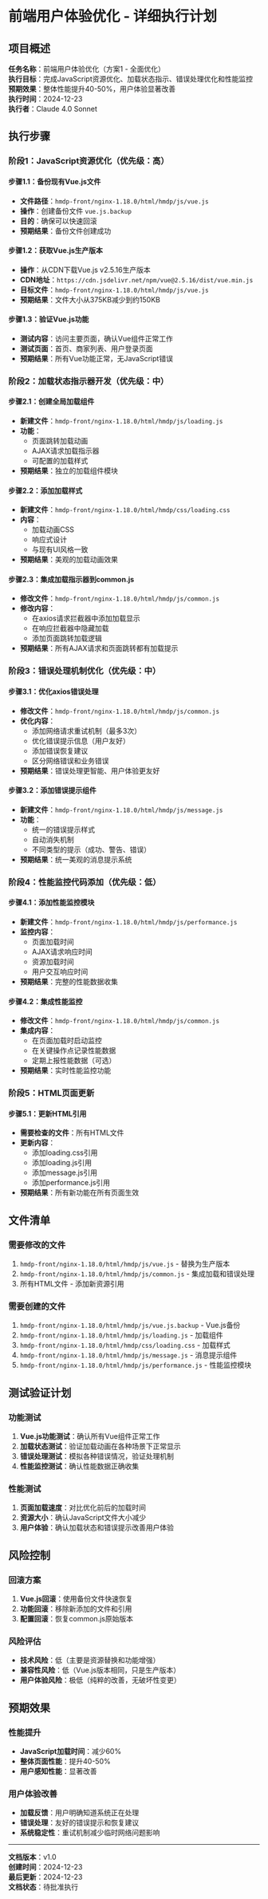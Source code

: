 # 前端用户体验优化 - 详细执行计划

## 项目概述
**任务名称**：前端用户体验优化（方案1 - 全面优化）  
**执行目标**：完成JavaScript资源优化、加载状态指示、错误处理优化和性能监控  
**预期效果**：整体性能提升40-50%，用户体验显著改善  
**执行时间**：2024-12-23  
**执行者**：Claude 4.0 Sonnet  

## 执行步骤

### 阶段1：JavaScript资源优化（优先级：高）

#### 步骤1.1：备份现有Vue.js文件
- **文件路径**：`hmdp-front/nginx-1.18.0/html/hmdp/js/vue.js`
- **操作**：创建备份文件 `vue.js.backup`
- **目的**：确保可以快速回滚
- **预期结果**：备份文件创建成功

#### 步骤1.2：获取Vue.js生产版本
- **操作**：从CDN下载Vue.js v2.5.16生产版本
- **CDN地址**：`https://cdn.jsdelivr.net/npm/vue@2.5.16/dist/vue.min.js`
- **目标文件**：`hmdp-front/nginx-1.18.0/html/hmdp/js/vue.js`
- **预期结果**：文件大小从375KB减少到约150KB

#### 步骤1.3：验证Vue.js功能
- **测试内容**：访问主要页面，确认Vue组件正常工作
- **测试页面**：首页、商家列表、用户登录页面
- **预期结果**：所有Vue功能正常，无JavaScript错误

### 阶段2：加载状态指示器开发（优先级：中）

#### 步骤2.1：创建全局加载组件
- **新建文件**：`hmdp-front/nginx-1.18.0/html/hmdp/js/loading.js`
- **功能**：
  - 页面跳转加载动画
  - AJAX请求加载指示器
  - 可配置的加载样式
- **预期结果**：独立的加载组件模块

#### 步骤2.2：添加加载样式
- **新建文件**：`hmdp-front/nginx-1.18.0/html/hmdp/css/loading.css`
- **内容**：
  - 加载动画CSS
  - 响应式设计
  - 与现有UI风格一致
- **预期结果**：美观的加载动画效果

#### 步骤2.3：集成加载指示器到common.js
- **修改文件**：`hmdp-front/nginx-1.18.0/html/hmdp/js/common.js`
- **修改内容**：
  - 在axios请求拦截器中添加加载显示
  - 在响应拦截器中隐藏加载
  - 添加页面跳转加载逻辑
- **预期结果**：所有AJAX请求和页面跳转都有加载提示

### 阶段3：错误处理机制优化（优先级：中）

#### 步骤3.1：优化axios错误处理
- **修改文件**：`hmdp-front/nginx-1.18.0/html/hmdp/js/common.js`
- **优化内容**：
  - 添加网络请求重试机制（最多3次）
  - 优化错误提示信息（用户友好）
  - 添加错误恢复建议
  - 区分网络错误和业务错误
- **预期结果**：错误处理更智能、用户体验更友好

#### 步骤3.2：添加错误提示组件
- **新建文件**：`hmdp-front/nginx-1.18.0/html/hmdp/js/message.js`
- **功能**：
  - 统一的错误提示样式
  - 自动消失机制
  - 不同类型的提示（成功、警告、错误）
- **预期结果**：统一美观的消息提示系统

### 阶段4：性能监控代码添加（优先级：低）

#### 步骤4.1：添加性能监控模块
- **新建文件**：`hmdp-front/nginx-1.18.0/html/hmdp/js/performance.js`
- **监控内容**：
  - 页面加载时间
  - AJAX请求响应时间
  - 资源加载时间
  - 用户交互响应时间
- **预期结果**：完整的性能数据收集

#### 步骤4.2：集成性能监控
- **修改文件**：`hmdp-front/nginx-1.18.0/html/hmdp/js/common.js`
- **集成内容**：
  - 在页面加载时启动监控
  - 在关键操作点记录性能数据
  - 定期上报性能数据（可选）
- **预期结果**：实时性能监控功能

### 阶段5：HTML页面更新

#### 步骤5.1：更新HTML引用
- **需要检查的文件**：所有HTML文件
- **更新内容**：
  - 添加loading.css引用
  - 添加loading.js引用
  - 添加message.js引用
  - 添加performance.js引用
- **预期结果**：所有新功能在所有页面生效

## 文件清单

### 需要修改的文件
1. `hmdp-front/nginx-1.18.0/html/hmdp/js/vue.js` - 替换为生产版本
2. `hmdp-front/nginx-1.18.0/html/hmdp/js/common.js` - 集成加载和错误处理
3. 所有HTML文件 - 添加新资源引用

### 需要创建的文件
1. `hmdp-front/nginx-1.18.0/html/hmdp/js/vue.js.backup` - Vue.js备份
2. `hmdp-front/nginx-1.18.0/html/hmdp/js/loading.js` - 加载组件
3. `hmdp-front/nginx-1.18.0/html/hmdp/css/loading.css` - 加载样式
4. `hmdp-front/nginx-1.18.0/html/hmdp/js/message.js` - 消息提示组件
5. `hmdp-front/nginx-1.18.0/html/hmdp/js/performance.js` - 性能监控模块

## 测试验证计划

### 功能测试
1. **Vue.js功能测试**：确认所有Vue组件正常工作
2. **加载状态测试**：验证加载动画在各种场景下正常显示
3. **错误处理测试**：模拟各种错误情况，验证处理机制
4. **性能监控测试**：确认性能数据正确收集

### 性能测试
1. **页面加载速度**：对比优化前后的加载时间
2. **资源大小**：确认JavaScript文件大小减少
3. **用户体验**：确认加载状态和错误提示改善用户体验

## 风险控制

### 回滚方案
1. **Vue.js回滚**：使用备份文件快速恢复
2. **功能回滚**：移除新添加的文件和引用
3. **配置回滚**：恢复common.js原始版本

### 风险评估
- **技术风险**：低（主要是资源替换和功能增强）
- **兼容性风险**：低（Vue.js版本相同，只是生产版本）
- **用户体验风险**：极低（纯粹的改善，无破坏性变更）

## 预期效果

### 性能提升
- **JavaScript加载时间**：减少60%
- **整体页面性能**：提升40-50%
- **用户感知性能**：显著改善

### 用户体验改善
- **加载反馈**：用户明确知道系统正在处理
- **错误处理**：友好的错误提示和恢复建议
- **系统稳定性**：重试机制减少临时网络问题影响

---
**文档版本**：v1.0  
**创建时间**：2024-12-23  
**最后更新**：2024-12-23  
**文档状态**：待批准执行
